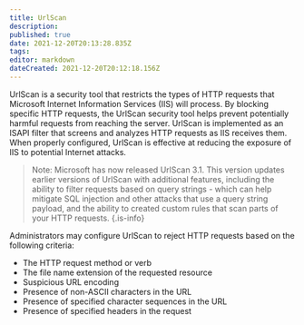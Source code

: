 ```yaml
---
title: UrlScan
description: 
published: true
date: 2021-12-20T20:13:28.835Z
tags: 
editor: markdown
dateCreated: 2021-12-20T20:12:18.156Z
---
```


UrlScan is a security tool that restricts the types of HTTP requests that Microsoft Internet Information Services (IIS) will process. By blocking specific HTTP requests, the UrlScan security tool helps prevent potentially harmful requests from reaching the server. UrlScan is implemented as an ISAPI filter that screens and analyzes HTTP requests as IIS receives them. When properly configured, UrlScan is effective at reducing the exposure of IIS to potential Internet attacks.


> Note: Microsoft has now released UrlScan 3.1. This version updates earlier versions of UrlScan with additional features, including the ability to filter requests based on query strings - which can help mitigate SQL injection and other attacks that use a query string payload, and the ability to created custom rules that scan parts of your HTTP requests.
{.is-info}


Administrators may configure UrlScan to reject HTTP requests based on the following criteria:


- The HTTP request method or verb
- The file name extension of the requested resource
- Suspicious URL encoding
- Presence of non-ASCII characters in the URL
- Presence of specified character sequences in the URL
- Presence of specified headers in the request

